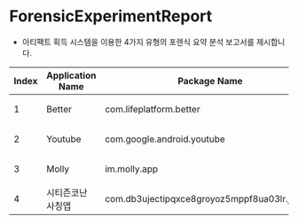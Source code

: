 # ForensicExperimentReport

- 아티팩트 획득 시스템을 이용한 4가지 유형의 포렌식 요약 분석 보고서를 제시합니다.   

| Index | Application Name | Package Name | Link |
|---|---|---|---|
| 1 | Better | com.lifeplatform.better | [보고서](http://www.google.co.kr) |
| 2 | Youtube | com.google.android.youtube | [보고서](https://github.com/SwimingKim/ForensicExperimentReport/blob/master/ForensicExperimentReport/report_20230523_015715.pdf) |
| 3 | Molly | im.molly.app | [보고서](http://www.google.co.kr) |
| 4 | 시티즌코난 사칭앱 | com.db3ujectipqxce8groyoz5mppf8ua03lr.jxkhpv | [보고서](http://www.google.co.kr) |
